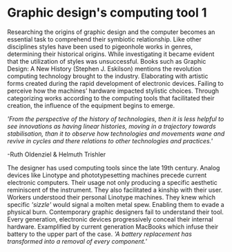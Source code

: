 # Graphic design's computing tool 1



Researching the origins of graphic design and the computer becomes an essential task to comprehend their symbiotic relationship. Like other disciplines styles have been used to pigeonhole works in genres, determining their historical origins. While investigating it became evident that the utilization of styles was unsuccessful. Books such as Graphic Design: A New History (Stephen J. Eskilson) mentions the revolution computing technology brought to the industry. Elaborating with artistic forms created during the rapid development of electronic devices. Failing to perceive how the machines’ hardware impacted stylistic choices. Through categorizing works according to the computing tools that facilitated their creation, the influence of the equipment begins to emerge.

*'From the perspective of the history of technologies, then it is less helpful to see innovations as having linear histories, moving in a trajectory towards stabilisation, than it to observe how technologies and movements wane and revive in cycles and there relations to other technologies and practices.'* 

-Ruth Oldenziel & Helmuth Trishler  

The designer has used computing tools since the late 19th century. Analog devices like Linotype and phototypesetting machines precede current electronic computers. Their usage not only producing a specific aesthetic reminiscent of the instrument. They also facilitated a kinship with their user. Workers understood their personal Linotype machines. They knew which specific *'sizzle'* would signal a molten metal spew. Enabling them to evade a physical burn. Contemporary graphic designers fail to understand their tool. Every generation, electronic devices progressively conceal their internal hardware. Examplified by current generation MacBooks which infuse their battery to the upper part of the case. *'A battery replacement has transformed into a removal of every component.'*  
